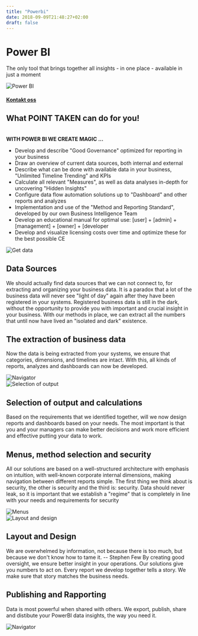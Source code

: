 ```yaml
---
title: "Powerbi"
date: 2018-09-09T21:48:27+02:00
draft: false
---
```


<div class="container">
    <div class="row no-gutters">
        <div class="col-md-12 col-lg-6 p-4 mt-4">
            <div class="heading">
                <h1>Power BI</h1>
            </div>
            <p>The only tool that brings together all insights - in one place - available in just a moment</p>
        </div>    
        <div class="col-md-12 col-lg-6"><img class="img-fluid" src="/img/01_PowerBI.jpg" alt="Power BI" /></div>
    </div>
</div>

<div class="container-fluid bg-white mb-4">
    <div class="row content-menu text-center mx-auto">
        <!-- <div class="col-sm-12 col-md-4"><h4 class="m-0"><a href="#om">Om Nintex</a></h4></div>
        <div class="col-sm-12 col-md-4"><h4 class="m-0"><a href="">Hvorfor oss?</a></h4></div> -->
        <div class="col-sm-12 col-md-4"><h4 class="m-0"><a href="/contact/">Kontakt oss</a></h4></div>
    </div>
</div>

<div class="container">
    <div class="row">
        <div class="col-md-12 content-case mt-4 mb-4">
            <div class="row no-gutters">
                <div class="col-md-12 col-lg-9 p-4">
                    <div class="heading">
                        <h2 class="mb-4">What POINT TAKEN can do for you!</h2>
                        <br>
                        <strong>WITH POWER BI WE CREATE MAGIC ...</strong>
                    </div>
                    <ul>
                    <li>Develop and describe "Good Governance" optimized for reporting in your business</li>
                    <li>Draw an overview of current data sources, both internal and external</li>
                    <li>Describe what can be done with available data in your business, "Unlimited Timeline Trending" and KPIs</li>
                    <li>Calculate all relevant "Measures", as well as data analyses in-depth for uncovering "Hidden Insights"</li>
                    <li>Configure data flow automation solutions up to "Dashboard" and other reports and analyzes</li>
                    <li>Implementation and use of the "Method and Reporting Standard", developed by our own Business Intelligence Team	</li>
                    <li>Develop an educational manual for optimal use: [user] + [admin] + [management] + [owner] + [developer</li>
                    <li>Develop and visualize licensing costs over time and optimize these for the best possible CE	</li>
                    </ul>                
                </div>            
            </div>
        </div>             
    </div>
</div>

<div class="container">
    <div class="row">
        <div class="col-md-12 content-case mt-4 mb-4">
            <div class="row no-gutters">
                <div class="col-md-12 col-lg-6"><img class="img-fluid" src="/img/02_Get_Data.png" alt="Get data" /></div>
                <div class="col-md-12 col-lg-6 p-4">
                    <div class="heading">
                        <h2>Data Sources</h2>
                    </div>
                    <p>We should actually find data sources that we can not connect to, for extracting and organizing your business data.
It is a paradox that a lot of the business data will never see "light of day" again after they have been registered in your systems. Registered business data is still in the dark, without the opportunity to provide you with important and crucial insight in your business.
With our methods in place, we can extract all the numbers that until now have lived an "isolated and dark" existence.</p>
                </div>
            </div>
        </div>
        <div class="col-md-12 content-case mt-4 mb-4">
            <div class="row no-gutters">
                <div class="col-md-12 col-lg-6 p-4">
                    <div class="heading">
                        <h2>The extraction of business data</h2>
                    </div>
                    <p>Now the data is being extracted from your systems, we ensure that categories, dimensions, and timelines are intact. With this, all kinds of reports, analyzes and dashboards can now be developed.</p>
                </div>            
                <div class="col-md-12 col-lg-6"><img class="img-fluid" src="/img/03_NAV.png" alt="Navigator" /></div>
            </div>
        </div>
        <div class="col-md-12 content-case mt-4 mb-4">
            <div class="row no-gutters">
                <div class="col-md-12 col-lg-6"><img class="img-fluid" src="/img/04_Selection_of output_and_calculations.png" alt="Selection of output" /></div>
                <div class="col-md-12 col-lg-6 p-4">
                    <div class="heading">
                        <h2>Selection of output and calculations</h2>
                    </div>
                    <p>Based on the requirements that we identified together, will we now design reports and dashboards based on your needs. The most important is that you and your managers can make better decisions and work more efficient and effective putting your data to work.</p>
                </div>
            </div>
        </div>
        <div class="col-md-12 content-case mt-4 mb-4">
            <div class="row no-gutters">
                <div class="col-md-12 col-lg-6 p-4">
                    <div class="heading">
                        <h2>Menus, method selection and security</h2>
                    </div>
                    <p>All our solutions are based on a well-structured architecture with emphasis on intuition, with well-known corporate internal dimensions, making navigation between different reports simple.
The first thing we think about is security, the other is security and the third is: security.
Data should never leak, so it is important that we establish a "regime" that is completely in line with your needs and requirements for security</p>
                </div>            
                <div class="col-md-12 col-lg-6"><img class="img-fluid" src="/img/05_Menus_method_selection and security.png" alt="Menus" /></div>
            </div>
        </div> 
        <div class="col-md-12 content-case mt-4 mb-4">
            <div class="row no-gutters">
                <div class="col-md-12 col-lg-6"><img class="img-fluid" src="/img/06_NVE.png" alt="Layout and design" /></div>
                <div class="col-md-12 col-lg-6 p-4">
                    <div class="heading">
                        <h2>Layout and Design</h2>
                    </div>
                    <p>We are overwhelmed by information, not because there is too much, but because we don't know how to tame it. -- Stephen Few
By creating good oversight, we ensure better insight in your operations. Our solutions give you numbers to act on. 
Every report we develop together tells a story. We make sure that story matches the business needs.
</p>
                </div>
            </div>
        </div> 
        <div class="col-md-12 content-case mt-4 mb-4">
            <div class="row no-gutters">
                <div class="col-md-12 col-lg-6 p-4">
                    <div class="heading">
                        <h2>Publishing and Rapporting</h2>
                    </div>
                    <p>Data is most powerful when shared with others. We export, publish, share and distibute your PowerBI data insights, the way you need it.</p>
                </div>            
                <div class="col-md-12 col-lg-6"><img class="img-fluid" src="/img/07_KB.png" alt="Navigator" /></div>
            </div>
        </div>                                   
    </div>
</div>